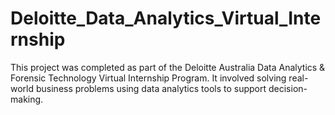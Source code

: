 # Deloitte_Data_Analytics_Virtual_Internship
This project was completed as part of the Deloitte Australia Data Analytics &amp; Forensic Technology Virtual Internship Program. It involved solving real-world business problems using data analytics tools to support decision-making.
